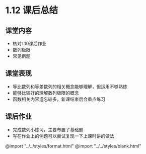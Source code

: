 # 1.12 课后总结

## 课堂内容

- 核对1.10课后作业
- 数列极限
- 常见例题

## 课堂表现

- 等比数列和等差数列的相关概念能够理解，但运用不够熟练
- 能够比较好的理解数列极限的概念
- 函数相关内容遗忘较多，新课结束后会重点练习

## 课后作业

- 完成数列小练习，主要布置了基础题
- 写在作业上的例题可以尝试复现一下上课时讲的做法

@import "../../styles/format.html"
@import "../../styles/blank.html"
